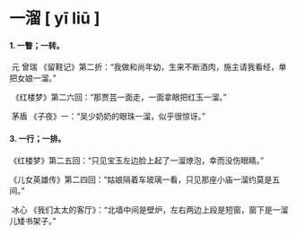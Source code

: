 # 一溜   [ yī liū ]

#### 1. 一瞥；一转。

​	元 曾瑞 《留鞋记》第二折：“我做和尚年幼，生来不断酒肉，施主请我看经，单把女娘一溜。”

​	《红楼梦》第二六回：“那贾芸一面走，一面拿眼把红玉一溜。”

​	茅盾 《子夜》一：“吴少奶奶的眼珠一溜，似乎很惊讶。”

#### 3. 一行；一排。

​	《红楼梦》第二五回：“只见宝玉左边脸上起了一溜燎泡，幸而没伤眼睛。”

​	 《儿女英雄传》第二四回：“姑娘隔着车玻璃一看，只见那座小庙一溜约莫是五间。”

​	 冰心 《我们太太的客厅》：“北墙中间是壁炉，左右两边上段是短窗，窗下是一溜儿矮书架子。”